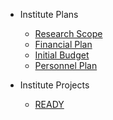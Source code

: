- Institute Plans
  - [Research Scope](research_scope.md)
  - [Financial Plan](financial_plan.md)
  - [Initial Budget](initial_budget.md)
  - [Personnel Plan](personnel_plan.md)

- Institute Projects
  - [READY](project_ready.md)
